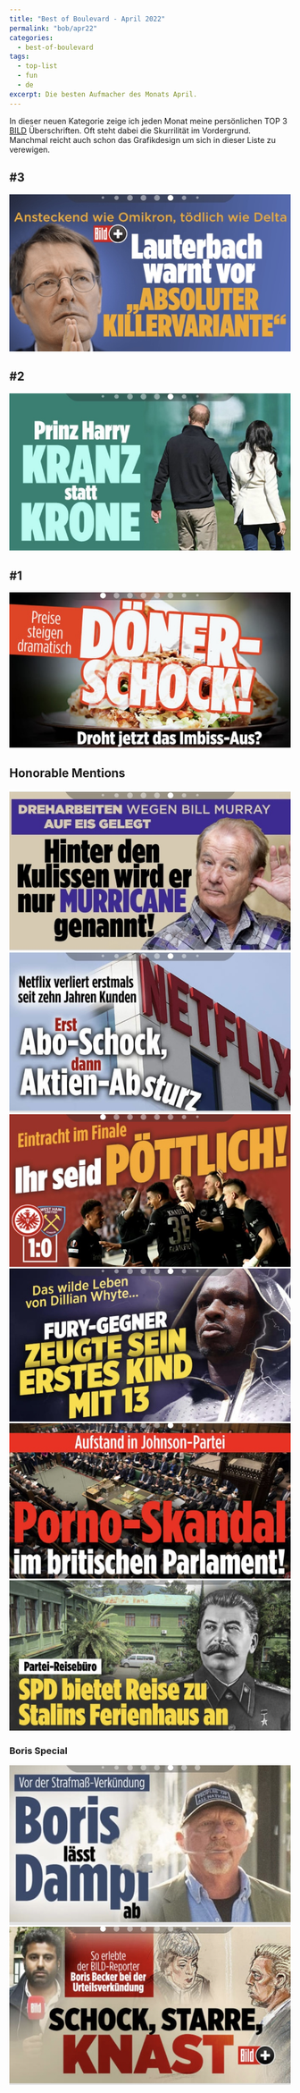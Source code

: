 ```yaml
---
title: "Best of Boulevard - April 2022"
permalink: "bob/apr22"
categories:
  - best-of-boulevard
tags:
  - top-list
  - fun
  - de
excerpt: Die besten Aufmacher des Monats April.
---
```


In dieser neuen Kategorie zeige ich jeden Monat meine persönlichen TOP 3 [BILD](https://www.bild.de/) Überschriften.
Oft steht dabei die Skurrilität im Vordergrund.
Manchmal reicht auch schon das Grafikdesign um sich in dieser Liste zu verewigen.


## #3
![Lauterbach](/assets/images/bob/2022-04/lauterbach.jpg)


## #2
![Prinz](/assets/images/bob/2022-04/krone.jpg)


## #1
![Imbiss](/assets/images/bob/2022-04/doner.jpg)


## Honorable Mentions
![Ectasy 4](/assets/images/bob/2022-04/murray.jpg)
![Ectasy 4](/assets/images/bob/2022-04/netflix.jpg)
![Hansi](/assets/images/bob/2022-04/pott.jpg)
![Fury](/assets/images/bob/2022-04/fury.jpg)
![Madonna](/assets/images/bob/2022-04/skandal.jpg)
![Kokain 1](/assets/images/bob/2022-04/stalin.jpg)


### Boris Special
![Boris 1](/assets/images/bob/2022-04/boris1.jpg)
![Boris 2](/assets/images/bob/2022-04/boris2.jpg)

